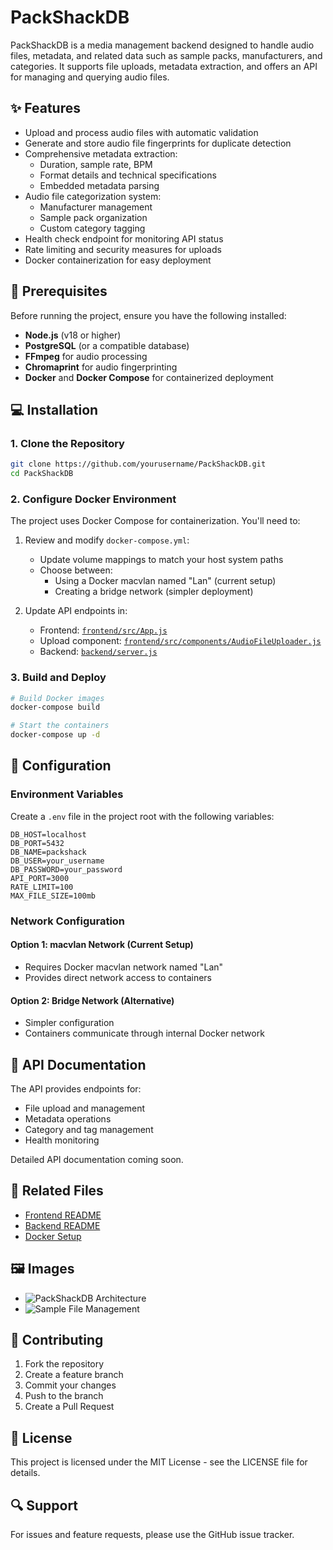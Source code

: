 
# PackShackDB

PackShackDB is a media management backend designed to handle audio files, metadata, and related data such as sample packs, manufacturers, and categories. It supports file uploads, metadata extraction, and offers an API for managing and querying audio files.

## ✨ Features

- Upload and process audio files with automatic validation
- Generate and store audio file fingerprints for duplicate detection
- Comprehensive metadata extraction:
  - Duration, sample rate, BPM
  - Format details and technical specifications
  - Embedded metadata parsing
- Audio file categorization system:
  - Manufacturer management
  - Sample pack organization
  - Custom category tagging
- Health check endpoint for monitoring API status
- Rate limiting and security measures for uploads
- Docker containerization for easy deployment

## 🚀 Prerequisites

Before running the project, ensure you have the following installed:

- **Node.js** (v18 or higher)
- **PostgreSQL** (or a compatible database)
- **FFmpeg** for audio processing
- **Chromaprint** for audio fingerprinting
- **Docker** and **Docker Compose** for containerized deployment

## 💻 Installation

### 1. Clone the Repository

```bash
git clone https://github.com/yourusername/PackShackDB.git
cd PackShackDB
```

### 2. Configure Docker Environment

The project uses Docker Compose for containerization. You'll need to:

1. Review and modify `docker-compose.yml`:
   - Update volume mappings to match your host system paths
   - Choose between:
     - Using a Docker macvlan named "Lan" (current setup)
     - Creating a bridge network (simpler deployment)

2. Update API endpoints in:
   - Frontend: [`frontend/src/App.js`](frontend/src/App.js)
   - Upload component: [`frontend/src/components/AudioFileUploader.js`](frontend/src/components/AudioFileUploader.js)
   - Backend: [`backend/server.js`](backend/server.js)

### 3. Build and Deploy

```bash
# Build Docker images
docker-compose build

# Start the containers
docker-compose up -d
```

## 🔧 Configuration

### Environment Variables

Create a `.env` file in the project root with the following variables:

```env
DB_HOST=localhost
DB_PORT=5432
DB_NAME=packshack
DB_USER=your_username
DB_PASSWORD=your_password
API_PORT=3000
RATE_LIMIT=100
MAX_FILE_SIZE=100mb
```

### Network Configuration

#### Option 1: macvlan Network (Current Setup)
- Requires Docker macvlan network named "Lan"
- Provides direct network access to containers

#### Option 2: Bridge Network (Alternative)
- Simpler configuration
- Containers communicate through internal Docker network

## 📝 API Documentation

The API provides endpoints for:

- File upload and management
- Metadata operations
- Category and tag management
- Health monitoring

Detailed API documentation coming soon.

## 📄 Related Files

- [Frontend README](frontend/README.md)
- [Backend README](backend/README.md)
- [Docker Setup](docker/README.md)

## 🖼️ Images

- ![PackShackDB Architecture](images/architecture.png)
- ![Sample File Management](images/file_management.png)

## 🤝 Contributing

1. Fork the repository
2. Create a feature branch
3. Commit your changes
4. Push to the branch
5. Create a Pull Request

## 📄 License

This project is licensed under the MIT License - see the LICENSE file for details.

## 🔍 Support

For issues and feature requests, please use the GitHub issue tracker.
